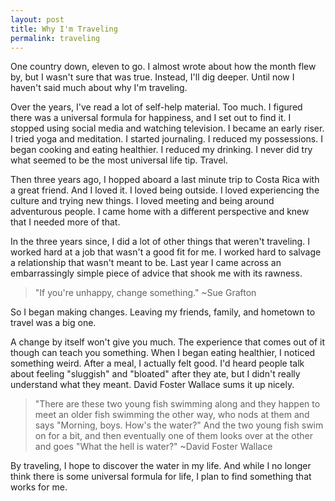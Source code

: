 ```yaml
---
layout: post
title: Why I'm Traveling
permalink: traveling
---
```

One country down, eleven to go. I almost wrote about how the month flew by, but I wasn't sure that was true. Instead, I'll dig deeper. Until now I haven't said much about why I'm traveling.  

Over the years, I've read a lot of self-help material. Too much. I figured there was a universal formula for happiness, and I set out to find it. I stopped using social media and watching television. I became an early riser. I tried yoga and meditation. I started journaling. I reduced my possessions. I began cooking and eating healthier. I reduced my drinking. I never did try what seemed to be the most universal life tip. Travel.

Then three years ago, I hopped aboard a last minute trip to Costa Rica with a great friend. And I loved it. I loved being outside. I loved experiencing the culture and trying new things. I loved meeting and being around adventurous people. I came home with a different perspective and knew that I needed more of that.

In the three years since, I did a lot of other things that weren't traveling. I worked hard at a job that wasn't a good fit for me. I worked hard to salvage a relationship that wasn't meant to be. Last year I came across an embarrassingly simple piece of advice that shook me with its rawness.

>"If you're unhappy, change something." ~Sue Grafton

So I began making changes. Leaving my friends, family, and hometown to travel was a big one.

A change by itself won't give you much. The experience that comes out of it though can teach you something. When I began eating healthier, I noticed something weird. After a meal, I actually felt good. I'd heard people talk about feeling "sluggish" and "bloated" after they ate, but I didn't really understand what they meant. David Foster Wallace sums it up nicely.

>"There are these two young fish swimming along and they happen to meet an older fish swimming the other way, who nods at them and says "Morning, boys. How's the water?" And the two young fish swim on for a bit, and then eventually one of them looks over at the other and goes "What the hell is water?" ~David Foster Wallace

By traveling, I hope to discover the water in my life. And while I no longer think there is some universal formula for life, I plan to find something that works for me.
